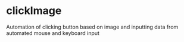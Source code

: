 # clickImage
Automation of clicking button based on image and inputting data from automated mouse and keyboard input
